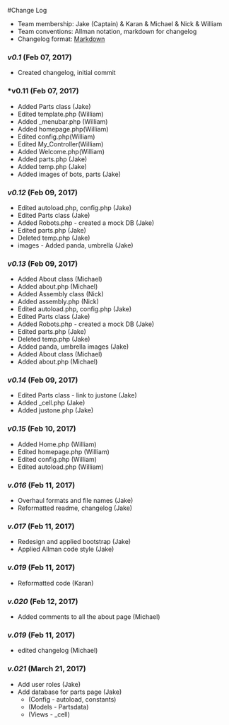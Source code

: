#Change Log

- Team membership:  Jake (Captain) & Karan & Michael & Nick & William
- Team conventions: Allman notation, markdown for changelog  
- Changelog format: [Markdown](https://github.com/adam-p/markdown-here/wiki/Markdown-Cheatsheet) 

### *v0.1* (Feb 07, 2017)
- Created changelog, initial commit

### *v0.11 (Feb 07, 2017)
- Added Parts class (Jake)
- Edited template.php (William)
- Added _menubar.php (William)
- Added homepage.php(William)
- Edited config.php(William)
- Edited My_Controller(William)
- Added Welcome.php(William)
- Added parts.php (Jake)
- Added temp.php (Jake)
- Added images of bots, parts (Jake)

### *v0.12* (Feb 09, 2017)
- Edited autoload.php, config.php (Jake)
- Edited Parts class (Jake)
- Added Robots.php - created a mock DB (Jake)
- Edited parts.php (Jake)
- Deleted temp.php (Jake)
- images - Added panda, umbrella (Jake)

### *v0.13* (Feb 09, 2017)
- Added About class (Michael)
- Added about.php (Michael)
- Added Assembly class (Nick)
- Added assembly.php (Nick)
- Edited autoload.php, config.php (Jake)
- Edited Parts class (Jake)
- Added Robots.php - created a mock DB (Jake)
- Edited parts.php (Jake)
- Deleted temp.php (Jake)
- Added panda, umbrella images (Jake)
- Added About class (Michael)
- Added about.php (Michael)

### *v0.14* (Feb 09, 2017)
- Edited Parts class - link to justone (Jake)
- Added _cell.php (Jake)
- Added justone.php (Jake)

### *v0.15* (Feb 10, 2017)
- Added Home.php (William)
- Edited homepage.php (William)
- Edited config.php (William)
- Edited autoload.php (William)

### *v.016* (Feb 11, 2017)
- Overhaul formats and file names (Jake)
- Reformatted readme, changelog (Jake)

### *v.017* (Feb 11, 2017)
- Redesign and applied bootstrap (Jake)
- Applied Allman code style (Jake)

### *v.019* (Feb 11, 2017)
- Reformatted code (Karan)

### *v.020* (Feb 12, 2017)
- Added comments to all the about page (Michael)

### *v.019* (Feb 11, 2017)
- edited changelog (Michael)

### *v.021* (March 21, 2017)
- Add user roles (Jake)
- Add database for parts page (Jake) 
  - (Config - autoload, constants)
  - (Models - Partsdata)
  - (Views - _cell)
